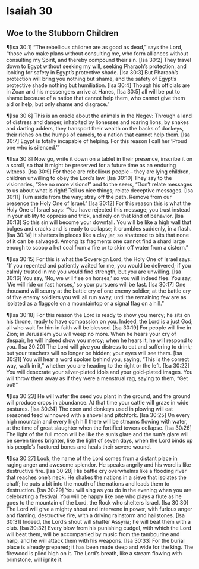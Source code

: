 # Isaiah 30

## Woe to the Stubborn Children
¶[Isa 30:1] “The rebellious children are as good as dead,” says the Lord, “those who make plans without consulting me, who form alliances without consulting my Spirit, and thereby compound their sin.
[Isa 30:2] They travel down to Egypt without seeking my will, seeking Pharaoh’s protection, and looking for safety in Egypt’s protective shade.
[Isa 30:3] But Pharaoh’s protection will bring you nothing but shame, and the safety of Egypt’s protective shade nothing but humiliation.
[Isa 30:4] Though his officials are in Zoan and his messengers arrive at Hanes,
[Isa 30:5] all will be put to shame because of a nation that cannot help them, who cannot give them aid or help, but only shame and disgrace.”

¶[Isa 30:6] This is an oracle about the animals in the Negev: Through a land of distress and danger, inhabited by lionesses and roaring lions, by snakes and darting adders, they transport their wealth on the backs of donkeys, their riches on the humps of camels, to a nation that cannot help them.
[Isa 30:7] Egypt is totally incapable of helping. For this reason I call her ‘Proud one who is silenced.’”

¶[Isa 30:8] Now go, write it down on a tablet in their presence, inscribe it on a scroll, so that it might be preserved for a future time as an enduring witness.
[Isa 30:9] For these are rebellious people – they are lying children, children unwilling to obey the Lord’s law.
[Isa 30:10] They say to the visionaries, “See no more visions!” and to the seers, “Don’t relate messages to us about what is right! Tell us nice things; relate deceptive messages.
[Isa 30:11] Turn aside from the way; stray off the path. Remove from our presence the Holy One of Israel.”
[Isa 30:12] For this reason this is what the Holy One of Israel says: “You have rejected this message; you trust instead in your ability to oppress and trick, and rely on that kind of behavior.
[Isa 30:13] So this sin will become your downfall. You will be like a high wall that bulges and cracks and is ready to collapse; it crumbles suddenly, in a flash.
[Isa 30:14] It shatters in pieces like a clay jar, so shattered to bits that none of it can be salvaged. Among its fragments one cannot find a shard large enough to scoop a hot coal from a fire or to skim off water from a cistern.”

¶[Isa 30:15] For this is what the Sovereign Lord, the Holy One of Israel says: “If you repented and patiently waited for me, you would be delivered; if you calmly trusted in me you would find strength, but you are unwilling.
[Isa 30:16] You say, ‘No, we will flee on horses,’ so you will indeed flee. You say, ‘We will ride on fast horses,’ so your pursuers will be fast.
[Isa 30:17] One thousand will scurry at the battle cry of one enemy soldier; at the battle cry of five enemy soldiers you will all run away, until the remaining few are as isolated as a flagpole on a mountaintop or a signal flag on a hill.”

¶[Isa 30:18] For this reason the Lord is ready to show you mercy; he sits on his throne, ready to have compassion on you. Indeed, the Lord is a just God; all who wait for him in faith will be blessed.
[Isa 30:19] For people will live in Zion; in Jerusalem you will weep no more. When he hears your cry of despair, he will indeed show you mercy; when he hears it, he will respond to you.
[Isa 30:20] The Lord will give you distress to eat and suffering to drink; but your teachers will no longer be hidden; your eyes will see them.
[Isa 30:21] You will hear a word spoken behind you, saying, “This is the correct way, walk in it,” whether you are heading to the right or the left.
[Isa 30:22] You will desecrate your silver-plated idols and your gold-plated images. You will throw them away as if they were a menstrual rag, saying to them, “Get out!”

¶[Isa 30:23] He will water the seed you plant in the ground, and the ground will produce crops in abundance. At that time your cattle will graze in wide pastures.
[Isa 30:24] The oxen and donkeys used in plowing will eat seasoned feed winnowed with a shovel and pitchfork.
[Isa 30:25] On every high mountain and every high hill there will be streams flowing with water, at the time of great slaughter when the fortified towers collapse.
[Isa 30:26] The light of the full moon will be like the sun’s glare and the sun’s glare will be seven times brighter, like the light of seven days, when the Lord binds up his people’s fractured bones and heals their severe wound.

¶[Isa 30:27] Look, the name of the Lord comes from a distant place in raging anger and awesome splendor. He speaks angrily and his word is like destructive fire.
[Isa 30:28] His battle cry overwhelms like a flooding river that reaches one’s neck. He shakes the nations in a sieve that isolates the chaff; he puts a bit into the mouth of the nations and leads them to destruction.
[Isa 30:29] You will sing as you do in the evening when you are celebrating a festival. You will be happy like one who plays a flute as he goes to the mountain of the Lord, the Rock who shelters Israel.
[Isa 30:30] The Lord will give a mighty shout and intervene in power, with furious anger and flaming, destructive fire, with a driving rainstorm and hailstones.
[Isa 30:31] Indeed, the Lord’s shout will shatter Assyria; he will beat them with a club.
[Isa 30:32] Every blow from his punishing cudgel, with which the Lord will beat them, will be accompanied by music from the tambourine and harp, and he will attack them with his weapons.
[Isa 30:33] For the burial place is already prepared; it has been made deep and wide for the king. The firewood is piled high on it. The Lord’s breath, like a stream flowing with brimstone, will ignite it.
